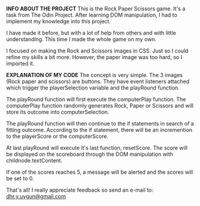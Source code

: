 **INFO ABOUT THE PROJECT**
This is the Rock Paper Scissors game. It's a task from The Odin Project. After learning DOM manipulation, I had to implement my knowledge into this project.

I have made it before, but with a lot of help from others and with little understanding. This time I made the whole game on my own.

I focused on making the Rock and Scissors images in CSS. Just so I could refine my skills a bit more. However, the paper image was too hard, so I imported it.

**EXPLANATION OF MY CODE**
The concept is very simple. The 3 images (Rock paper and scissors) are buttons. They have event listeners attached which trigger the playerSelection variable and the playRound function. 

The playRound function will first execute the computerPlay function. The computerPlay function randomly generates Rock, Paper or Scissors and will store its outcome into computerSelection.

The playRound function will then continue to the if statements in search of a fitting outcome. According to the if statement, there will be an incremention to the playerScore or the computerScore.

At last playRound will execute it's last function, resetScore. The score will be displayed on the scoreboard through the DOM manipulation with childnode.textContent. 

If one of the scores reaches 5, a message will be alerted and the scores will be set to 0.

That's all! I really appreciate feedback so send an e-mail to: dhr.y.uygun@gmail.com
